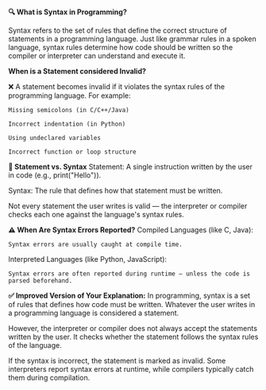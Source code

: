 **🔍 What is Syntax in Programming?**

Syntax refers to the set of rules that define the correct structure of statements in a programming language. Just like grammar rules in a spoken language, syntax rules determine how code should be written so the compiler or interpreter can understand and execute it.

**When is a Statement considered Invalid?**

❌ A statement becomes invalid if it violates the syntax rules of the programming language. For example:

    Missing semicolons (in C/C++/Java)
    
    Incorrect indentation (in Python)
    
    Using undeclared variables
    
    Incorrect function or loop structure

**💬 Statement vs. Syntax**
Statement: A single instruction written by the user in code (e.g., print("Hello")).

Syntax: The rule that defines how that statement must be written.

Not every statement the user writes is valid — the interpreter or compiler checks each one against the language's syntax rules.

**⚠️  When Are Syntax Errors Reported?**
Compiled Languages (like C, Java):

    Syntax errors are usually caught at compile time.

Interpreted Languages (like Python, JavaScript):

    Syntax errors are often reported during runtime — unless the code is parsed beforehand.

**✅ Improved Version of Your Explanation:**
In programming, syntax is a set of rules that defines how code must be written. Whatever the user writes in a programming language is considered a statement.

However, the interpreter or compiler does not always accept the statements written by the user. It checks whether the statement follows the syntax rules of the language.

If the syntax is incorrect, the statement is marked as invalid. Some interpreters report syntax errors at runtime, while compilers typically catch them during compilation.
